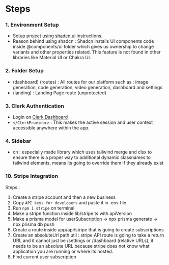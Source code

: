 # Steps

### 1. Environment Setup

- Setup project using [shadcn.ui](https://ui.shadcn.com/docs/installation/next) instructions.
- Reason behind using shadcn : Shadcn installs UI components code inside @components/ui folder which gives us ownership to change variants and other properties related. This feature is not found in other libraries like Material UI or Chakra UI.

### 2. Folder Setup

- (dashboard) (routes) : All routes for our platform such as : image generation, code generation, video generation, dashboard and settings
- (landing) : Landing Page route (unprotected)

### 3. Clerk Authentication

- Login on [Clerk Dashboard](https://dashboard.clerk.com/)
- `</ClerkProvider>` : This makes the active session and user context accessible anywhere within the app.

### 4. Sidebar

- cn : especially made library which uses tailwind merge and clsx to ensure there is a proper way to additional dynamic classnames to tailwind elements, means its going to override them if they already exist

### 10. Stripe Integration

Steps :

1. Create a stripe account and then a new business
2. Copy `API keys for developers` and paste it in .env file
3. Run `npm i stripe` on terminal
4. Make a stripe function inside lib/stripe.ts with apiVersion
5. Make a prisma model for userSubscription -> npx prisma generate -> npx prisma db push
6. Create a route inside app/api/stripe that is going to create subscriptions
7. Create an absoluteUrl path util : stripe API route is going to take a return URL and it cannot just be /settings or /dashboard (relative URLs), it needs to be an absolute URL because stripe does not know what application you are running or where its hosted.
8. Find current user subscription
